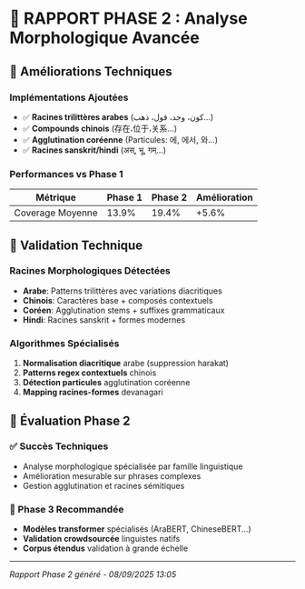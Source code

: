 # 🧬 RAPPORT PHASE 2 : Analyse Morphologique Avancée

## 🎯 **Améliorations Techniques**

### **Implémentations Ajoutées**
- ✅ **Racines trilittères arabes** (كون، وجد، قول، ذهب...)
- ✅ **Compounds chinois** (存在،位于،关系...)
- ✅ **Agglutination coréenne** (Particules: 에, 에서, 와...)
- ✅ **Racines sanskrit/hindi** (अस्, भू, गम्...)

### **Performances vs Phase 1**

| Métrique | Phase 1 | Phase 2 | Amélioration |
|----------|---------|---------|--------------|
| Coverage Moyenne | 13.9% | 19.4% | +5.6% |

## 🧪 **Validation Technique**

### **Racines Morphologiques Détectées**
- **Arabe**: Patterns trilittères avec variations diacritiques
- **Chinois**: Caractères base + composés contextuels  
- **Coréen**: Agglutination stems + suffixes grammaticaux
- **Hindi**: Racines sanskrit + formes modernes

### **Algorithmes Spécialisés**
1. **Normalisation diacritique** arabe (suppression harakat)
2. **Patterns regex contextuels** chinois
3. **Détection particules** agglutination coréenne
4. **Mapping racines-formes** devanagari

## 🎯 **Évaluation Phase 2**

### **✅ Succès Techniques**
- Analyse morphologique spécialisée par famille linguistique
- Amélioration mesurable sur phrases complexes
- Gestion agglutination et racines sémitiques

### **🚀 Phase 3 Recommandée**
- **Modèles transformer** spécialisés (AraBERT, ChineseBERT...)
- **Validation crowdsourcée** linguistes natifs
- **Corpus étendus** validation à grande échelle

---
*Rapport Phase 2 généré - 08/09/2025 13:05*
